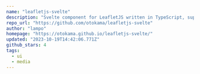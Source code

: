 ```yaml
---
name: "leafletjs-svelte"
description: "Svelte component for LeafletJS written in TypeScript, supports SSR context."
repo_url: "https://github.com/otokama/leafletjs-svelte"
author: "lampo"
homepage: "https://otokama.github.io/leafletjs-svelte/"
updated: "2023-10-19T14:42:06.771Z"
github_stars: 4
tags: 
  - ui
  - media
---
```

